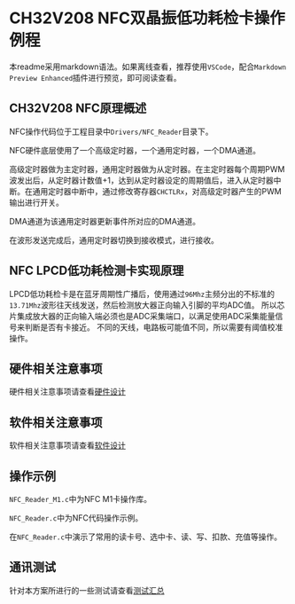 # CH32V208 NFC双晶振低功耗检卡操作例程

本readme采用markdown语法。如果离线查看，推荐使用`VSCode`，配合`Markdown Preview Enhanced`插件进行预览，即可阅读查看。

## CH32V208 NFC原理概述

NFC操作代码位于工程目录中`Drivers/NFC_Reader`目录下。

NFC硬件底层使用了一个高级定时器，一个通用定时器，一个DMA通道。

高级定时器做为主定时器，通用定时器做为从定时器。在主定时器每个周期PWM波发出后，从定时器计数值+1，达到从定时器设定的周期值后，进入从定时器中断。在通用定时器中断中，通过修改寄存器`CHCTLRx`，对高级定时器产生的PWM输出进行开关。

DMA通道为该通用定时器更新事件所对应的DMA通道。

在波形发送完成后，通用定时器切换到接收模式，进行接收。

## NFC LPCD低功耗检测卡实现原理

LPCD低功耗检卡是在蓝牙周期性广播后，使用通过`96Mhz`主频分出的不标准的`13.71Mhz`波形往天线发送，然后检测放大器正向输入引脚的平均ADC值。
所以芯片集成放大器的正向输入端必须也是ADC采集端口，以满足使用ADC采集能量信号来判断是否有卡接近。
不同的天线，电路板可能值不同，所以需要有阈值校准操作。

## 硬件相关注意事项

硬件相关注意事项请查看[硬件设计](./docs/hardware.md)

## 软件相关注意事项

软件相关注意事项请查看[软件设计](./docs/software.md)

## 操作示例

`NFC_Reader_M1.c`中为NFC M1卡操作库。

`NFC_Reader.c`中为NFC代码操作示例。

在`NFC_Reader.c`中演示了常用的读卡号、选中卡、读、写、扣款、充值等操作。

## 通讯测试

针对本方案所进行的一些测试请查看[测试汇总](./docs/test-report.md)
